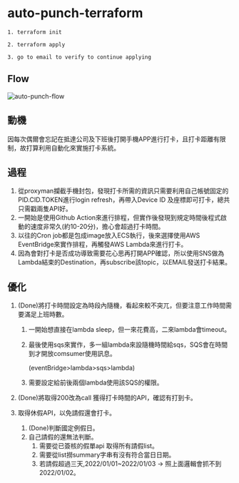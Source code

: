 # auto-punch-terraform

```
1. terraform init

2. terraform apply

3. go to email to verify to continue applying
```

## Flow

![auto-punch-flow](https://github.com/coffeey0128/auto-punch-terraform/auto-punch-terraform.jpg?raw=true)

## 動機

因每次偶爾會忘記在抵達公司及下班後打開手機APP進行打卡，且打卡距離有限制，故打算利用自動化來實施打卡系統。

## 過程

1. 從proxyman攔截手機封包，發現打卡所需的資訊只需要利用自己帳號固定的PID.CID.TOKEN進行login refresh，再帶入Device ID 及座標即可打卡，總共只需戳兩隻API好。
2. 一開始是使用Github Action來進行排程，但實作後發現到規定時間後程式啟動的速度非常久(約10-20分)，擔心會超過打卡時間。
3. 以往的Cron job都是包成image放入ECS執行，後來選擇使用AWS EventBridge來實作排程，再觸發AWS Lambda來進行打卡。
4. 因為會對打卡是否成功導致需要花心思再打開APP確認，所以使用SNS做為Lambda結束的Destination，再subscribe該topic，以EMAIL發送打卡結果。

## 優化

1. (Done)將打卡時間設定為時段內隨機，看起來較不突兀，但要注意工作時間需要滿足上班時數。
    1. 一開始想直接在lambda sleep，但一來花費高，二來lambda會timeout。
    2. 最後使用sqs來實作，多一組lambda來設隨機時間給sqs，SQS會在時間到才開放comsumer使用訊息。
        
        (eventBridge>lambda>sqs>lambda)
        
    3. 需要設定給前後兩個lambda使用該SQS的權限。

2. (Done)將取得200改為call 獲得打卡時間的API，確認有打到卡。

3. 取得休假API，以免請假還會打卡。
    1. (Done)判斷國定例假日。
    2. 自己請假的還無法判斷。
        1. 需要從已簽核的假單api 取得所有請假list。
        2. 需要從list撈summary字串有沒有符合當日日期。
        3. 若請假超過三天,2022/01/01~2022/01/03 -> 照上面邏輯會抓不到2022/01/02。